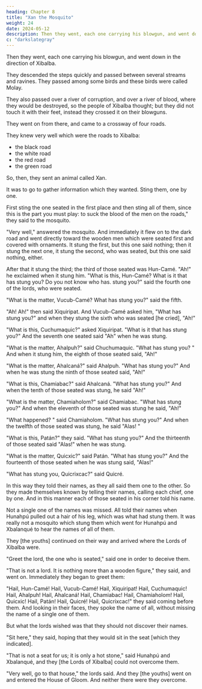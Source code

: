 ```yaml
---
heading: Chapter 8
title: "Xan the Mosquito"
weight: 24
date: 2024-05-12
description: Then they went, each one carrying his blowgun, and went down in the direction of Xibalba.
c: "darkslategray"
---
```



Then they went, each one carrying his blowgun, and went down in the direction of Xibalba. 

They descended the steps quickly and passed between several streams and ravines. They passed among some birds and these birds were called Molay.

They also passed over a river of corruption, and over a river of blood, where they would be destroyed, so the people of Xibalba thought; but they did not touch it with their feet, instead they crossed it on their blowguns.

They went on from there, and came to a crossway of four roads. 

They knew very well which were the roads to Xibalba:
- the black road
- the white road
- the red road
- the green road

So, then, they sent an animal called Xan. 

It was to go to gather information which they wanted. Sting them, one by one. 

First sting the one seated in the first place and then sting all of them, since this is the part you must play: to suck the blood of the men on the roads," they said to the mosquito.

"Very well," answered the mosquito. And immediately it flew on to the dark road and went directly toward the wooden men which were seated first and covered with ornaments. It stung the first, but this one said nothing; then it stung the next one, it stung the second, who was seated, but this one said nothing, either.

After that it stung the third; the third of those seated was Hun-Camé. "Ah!" he exclaimed when it stung him. "What is this, Hun-Camé? What is it that has stung you? Do you not know who has. stung you?" said the fourth one of the lords, who were seated.

"What is the matter, Vucub-Camé? What has stung you?" said the fifth.

"Ah! Ah!" then said Xiquiripat. And Vucub-Camé asked him, "What has stung you?" and when they stung the sixth who was seated [he cried], "Ah!"

"What is this, Cuchumaquic?" asked Xiquiripat. "What is it that has stung you?" And the seventh one seated said "Ah" when he was stung.

"What is the matter, Ahalpuh?" said Chuchumaquic. "What has stung you? " And when it stung him, the eighth of those seated said, "Ah!"

"What is the matter, Ahalcaná?" said Ahalpuh. "What has stung you?" And when he was stung the ninth of those seated said, "Ah!"

"What is this, Chamiabac?" said Ahalcaná. "What has stung you?" And when the tenth of those seated was stung, he said "Ah!"

"What is the matter, Chamiaholom?" said Chamiabac. "What has stung you?" And when the eleventh of those seated was stung he said, "Ah!"

"What happened? " said Chamiaholom. "What has stung you?" And when the twelfth of those seated was stung, he said "Alas! "

"What is this, Patán?" they said. "What has stung you?" And the thirteenth of those seated said "Alas!" when he was stung.

"What is the matter, Quicxic?" said Patán. "What has stung you?" And the fourteenth of those seated when he was stung said, "Alas!"

"What has stung you, Quicrixcac?" said Quicré.

In this way they told their names, as they all said them one to the other. So they made themselves known by telling their names, calling each chief, one by one. And in this manner each of those seated in his corner told his name.

Not a single one of the names was missed. All told their names when Hunahpú pulled out a hair of his leg, which was what had stung them. It was really not a mosquito which stung them which went for Hunahpú and Xbalanqué to hear the names of all of them.

They [the youths] continued on their way and arrived where the Lords of Xibalba were.

"Greet the lord, the one who is seated," said one in order to deceive them.

"That is not a lord. It is nothing more than a wooden figure," they said, and went on. Immediately they began to greet them:

"Hail, Hun-Camé! Hail, Vucub-Camé! Hail, Xiquiripat! Hail, Cuchumaquic! Hail, Ahalpuh! Hail, Ahalcaná! Hail, Chamiabac! Hail, Chamiaholom! Hail, Quicxic! Hail, Patán! Hail, Quicré! Hail, Quicrixcac!" they said coming before them. And looking in their faces, they spoke the name of all, without missing the name of a single one of them.

But what the lords wished was that they should not discover their names.

"Sit here," they said, hoping that they would sit in the seat [which they indicated].

"That is not a seat for us; it is only a hot stone," said Hunahpú and Xbalanqué, and they [the Lords of Xibalba] could not overcome them.

"Very well, go to that house," the lords said. And they [the youths] went on and entered the House of Gloom. And neither there were they overcome.
